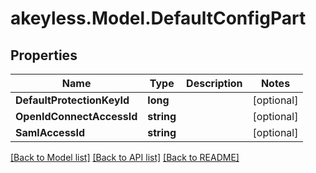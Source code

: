 # akeyless.Model.DefaultConfigPart
## Properties

Name | Type | Description | Notes
------------ | ------------- | ------------- | -------------
**DefaultProtectionKeyId** | **long** |  | [optional] 
**OpenIdConnectAccessId** | **string** |  | [optional] 
**SamlAccessId** | **string** |  | [optional] 

[[Back to Model list]](../README.md#documentation-for-models) [[Back to API list]](../README.md#documentation-for-api-endpoints) [[Back to README]](../README.md)


